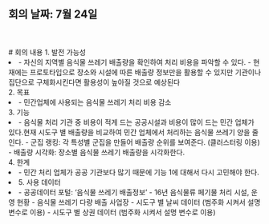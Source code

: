## 회의 날짜: 7월 24일
<br>
<br>
# 회의 내용
  1. 발전 가능성
  <li>
    - 자신의 지역별 음식물 쓰레기 배출량을 확인하여 처리 비용을 파악할 수 있다.
    - 현재에는 프로토타입으로 장소와 시설에 따른 배출량 정보만을 활용할 수 있지만 기관이나 집단으로 구체화시킨다면 활용성이 높아질 것으로 예상된다
  </li>
  2. 목표
  <li>
    - 민간업체에 사용되는 음식물 쓰레기 처리 비용 감소
  </li>
  3. 기능
  <li>
    - 음식물 처리 기관 중 비용이 적게 드는 공공시설과 비용이 많이 드는 민간 업체가 있다.현재 시도구 별 배출량을 비교하여 민간 업체에서 처리하는 음식물 쓰레기 양을 줄인다. 
    - 군집 랭킹: 각 특성별 군집을 만들어 배출량 순위를 보여준다. (클러스터링 이용)
    - 배출량 시각화: 장소별 음식물 쓰레기 배출량을 시각화한다.
  </li>
  4. 한계
  <li>
    - 민간 처리 업체가 공공 기관보다 많기 때문에 기능 1에 대해서 다시 고민해야 한다.
  <li>
  5. 사용 데이터
  <li>
    - 공공데이터 포털: ‘음식물 쓰레기 배출정보’
    - 16년 음식물류 페기물 처리 시설, 운영 현황
    - 음식물 쓰레기 다량 배출 사업장 
    - 시도구 별 날씨 데이터 (범주화 시켜서 설명 변수로 이용)
    - 시도구 별 상권 데이터 (범주화 시켜서 설명 변수로 이용)
  </li>

